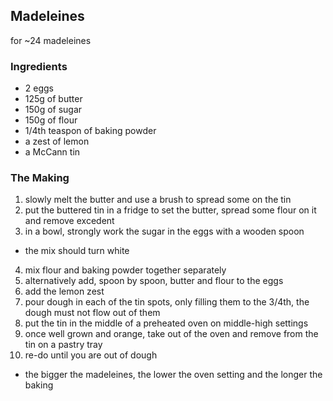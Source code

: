 ## Madeleines
for ~24 madeleines

### Ingredients

* 2 eggs
* 125g of butter
* 150g of sugar
* 150g of flour
* 1/4th teaspon of baking powder
* a zest of lemon
* a McCann tin

### The Making

1. slowly melt the butter and use a brush to spread some on the tin
2. put the buttered tin in a fridge to set the butter, spread some flour on it and remove excedent
3. in a bowl, strongly work the sugar in the eggs with a wooden spoon
  * the mix should turn white
4. mix flour and baking powder together separately
5. alternatively add, spoon by spoon, butter and flour to the eggs
6. add the lemon zest
7. pour dough in each of the tin spots, only filling them to the 3/4th, the dough must not flow out of them
8. put the tin in the middle of a preheated oven on middle-high settings
9. once well grown and orange, take out of the oven and remove from the tin on a pastry tray
10. re-do until you are out of dough
  * the bigger the madeleines, the lower the oven setting and the longer the baking
